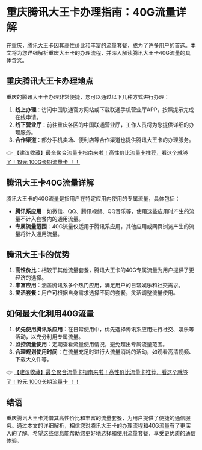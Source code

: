 # 重庆腾讯大王卡办理指南：40G流量详解

在重庆，腾讯大王卡因其高性价比和丰富的流量套餐，成为了许多用户的首选。本文将为您详细解析重庆大王卡的办理流程，并深入解读腾讯大王卡40G流量的具体含义。

## 重庆腾讯大王卡办理地点

重庆的腾讯大王卡办理非常便捷，您可以通过以下几种方式进行办理：

1. **线上办理**：访问中国联通官方网站或下载联通手机营业厅APP，按照提示完成在线申请。
2. **线下营业厅**：前往重庆各区的中国联通营业厅，工作人员将为您提供详细的办理服务。
3. **合作渠道**：部分手机卖场、便利店等合作渠道也提供腾讯大王卡的办理服务。

👉 [【建议收藏】最全聚合流量卡指南来啦！高性价比流量卡推荐，看这个就够了！19元 100G长期流量卡 ！！](https://bit.ly/Liuliangka)

## 腾讯大王卡40G流量详解

腾讯大王卡的40G流量是指用户在特定应用内使用的专属流量，具体包括：

- **腾讯系应用**：如微信、QQ、腾讯视频、QQ音乐等，使用这些应用时产生的流量不计入套餐内的通用流量。
- **专属流量范围**：40G流量仅适用于腾讯系应用，其他应用或网页浏览产生的流量将计入通用流量。

## 腾讯大王卡的优势

1. **高性价比**：相较于其他流量套餐，腾讯大王卡的40G专属流量为用户提供了更经济的选择。
2. **丰富应用**：涵盖腾讯系多个热门应用，满足用户的日常娱乐和社交需求。
3. **灵活套餐**：用户可根据自身需求选择不同的套餐，灵活调整流量使用。

## 如何最大化利用40G流量

1. **优先使用腾讯系应用**：在日常使用中，优先选择腾讯系应用进行社交、娱乐等活动，以充分利用专属流量。
2. **监控流量使用**：定期查看流量使用情况，避免超出专属流量范围。
3. **合理规划使用时间**：在流量充足时进行大流量消耗的活动，如观看高清视频、下载大文件等。

👉 [【建议收藏】最全聚合流量卡指南来啦！高性价比流量卡推荐，看这个就够了！19元 100G长期流量卡 ！！](https://bit.ly/Liuliangka)

## 结语

重庆腾讯大王卡凭借其高性价比和丰富的流量套餐，为用户提供了便捷的通信服务。通过本文的详细解析，相信您对腾讯大王卡的办理流程和40G流量有了更深入的了解。希望这些信息能帮助您更好地选择和使用流量套餐，享受更优质的通信体验。